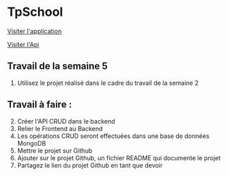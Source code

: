 # TpSchool

[Visiter l'application](https://tp-school.herokuapp.com/login)

[Visiter l'Api](https://api-tp-school.herokuapp.com/)

## Travail de la semaine 5
1.	Utilisez le projet réalisé dans le cadre du travail de la semaine 2

## Travail à faire :
2.	Créer l'API CRUD dans le backend
3.	Relier le Frontend au Backend
4.	Les opérations CRUD seront effectuées dans une base de données MongoDB
5.	Mettre le projet sur Github
6.	Ajouter sur le projet Github, un fichier README qui documente le projet
7.	Partagez le lien du projet Github en tant que devoir

